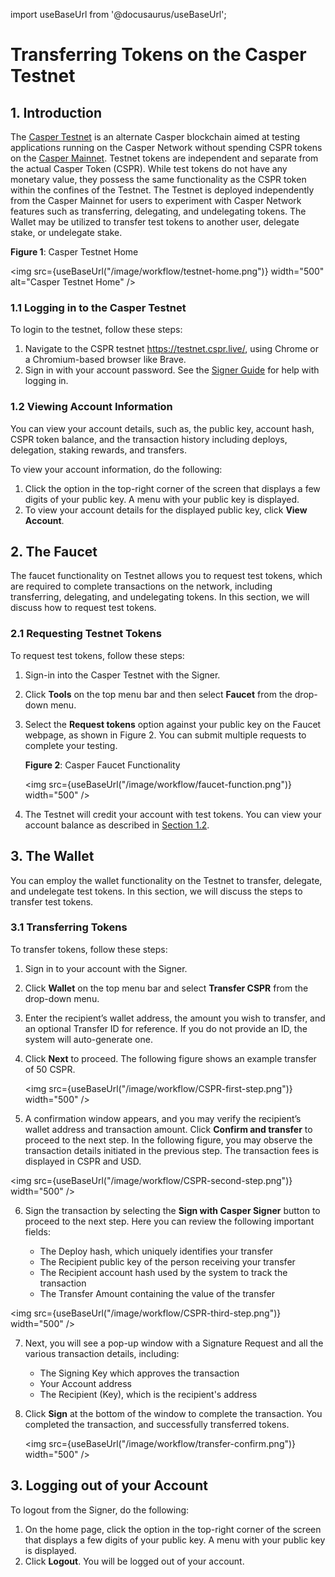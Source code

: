 import useBaseUrl from '@docusaurus/useBaseUrl';

# Transferring Tokens on the Casper Testnet

## 1. Introduction

The [Casper Testnet](https://testnet.cspr.live/) is an alternate Casper blockchain aimed at testing applications running on the Casper Network without spending CSPR tokens on the [Casper Mainnet](https://cspr.live/). Testnet tokens are independent and separate from the actual Casper Token (CSPR). While test tokens do not have any monetary value, they possess the same functionality as the CSPR token within the confines of the Testnet. The Testnet is deployed independently from the Casper Mainnet for users to experiment with Casper Network features such as transferring, delegating, and undelegating tokens. The Wallet may be utilized to transfer test tokens to another user, delegate stake, or undelegate stake.

**Figure 1**: Casper Testnet Home

<img src={useBaseUrl("/image/workflow/testnet-home.png")} width="500" alt="Casper Testnet Home" />

### 1.1	Logging in to the Casper Testnet 

To login to the testnet, follow these steps:
1. Navigate to the CSPR testnet https://testnet.cspr.live/, using Chrome or a Chromium-based browser like Brave. 
2. Sign in with your account password. See the [Signer Guide](https://docs.casperlabs.io/en/latest/workflow/signer-guide.html) for help with logging in.

### 1.2 Viewing Account Information

You can view your account details, such as, the public key, account hash, CSPR token balance, and the transaction history including deploys, delegation, staking rewards, and transfers.

To view your account information, do the following:

1. Click the option in the top-right corner of the screen that displays a few digits of your public key. A menu with your public key is displayed.
2. To view your account details for the displayed public key, click **View Account**.

## 2. The Faucet

The faucet functionality on Testnet allows you to request test tokens, which are required to complete transactions on the network, including transferring, delegating, and undelegating tokens. In this section, we will discuss how to request test tokens.

### 2.1 Requesting Testnet Tokens 

To request test tokens, follow these steps:
1. Sign-in into the Casper Testnet with the Signer. 
2. Click **Tools** on the top menu bar and then select **Faucet** from the drop-down menu. 
3. Select the **Request tokens** option against your public key on the Faucet webpage, as shown in Figure 2. You can submit multiple requests to complete your testing.

    **Figure 2**: Casper Faucet Functionality 

    <img src={useBaseUrl("/image/workflow/faucet-function.png")} width="500" />

4. The Testnet will credit your account with test tokens. You can view your account balance as described in [Section 1.2](#12-viewing-account-information).

## 3. The Wallet

You can employ the wallet functionality on the Testnet to transfer, delegate, and undelegate test tokens. In this section, we will discuss the steps to transfer test tokens.

### 3.1 Transferring Tokens 

To transfer tokens, follow these steps:
1. Sign in to your account with the Signer. 
2. Click **Wallet** on the top menu bar and select **Transfer CSPR** from the drop-down menu. 
3. Enter the recipient’s wallet address, the amount you wish to transfer, and an optional Transfer ID for reference. 
    If you do not provide an ID, the system will auto-generate one.
4. Click **Next** to proceed. The following figure shows an example transfer of 50 CSPR.

    <img src={useBaseUrl("/image/workflow/CSPR-first-step.png")} width="500" />

5. A confirmation window appears, and you may verify the recipient’s wallet address and transaction amount. Click **Confirm and transfer** to proceed to the next step. In the following figure, you may observe the transaction details initiated in the previous step. The transaction fees is displayed in CSPR and USD.

<img src={useBaseUrl("/image/workflow/CSPR-second-step.png")} width="500" />

6. Sign the transaction by selecting the **Sign with Casper Signer** button to proceed to the next step. Here you can review the following important fields:

    -   The Deploy hash, which uniquely identifies your transfer
    -   The Recipient public key of the person receiving your transfer
    -   The Recipient account hash used by the system to track the transaction
    -   The Transfer Amount containing the value of the transfer
    
<img src={useBaseUrl("/image/workflow/CSPR-third-step.png")} width="500" />

7. Next, you will see a pop-up window with a Signature Request and all the various transaction details, including:
    -   The Signing Key which approves the transaction
    -   Your Account address
    -   The Recipient (Key), which is the recipient's address
8. Click **Sign** at the bottom of the window to complete the transaction. 
    You completed the transaction, and successfully transferred tokens.

    <img src={useBaseUrl("/image/workflow/transfer-confirm.png")} width="500" />

##  3.  Logging out of your Account

To logout from the Signer, do the following:
1. On the home page, click the option in the top-right corner of the screen that displays a few digits of your public key. A menu with your public key is displayed.
2. Click **Logout**. You will be logged out of your account.
